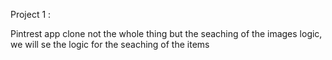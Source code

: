 Project 1 :

Pintrest app clone not the whole thing but the seaching of the images logic, we will se the logic for the seaching of the items